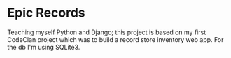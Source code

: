 # Epic Records

Teaching myself Python and Django; this project is based on my first CodeClan project
which was to build a record store inventory web app. For the db I'm using SQLite3.
